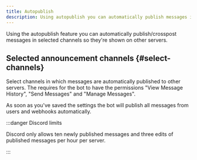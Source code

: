 ```yaml
---
title: Autopublish
description: Using autopublish you can automatically publish messages in announcement channels.
---
```


Using the autopublish feature you can automatically publish/crosspost messages in selected channels so they're shown on other servers.

## Selected announcement channels {#select-channels}

Select channels in which messages are automatically published to other servers. The requires for the bot to have the permissions "View Message History", "Send Messages" and "Manage Messages".

As soon as you've saved the settings the bot will publish all messages from users and webhooks automatically.

:::danger Discord limits

Discord only allows ten newly published messages and three edits of published messages per hour per server.

:::
